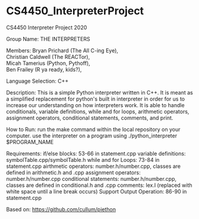 # CS4450_InterpreterProject
CS4450 Interpreter Project 2020

Group Name: THE INTERPRETERS

Members: 
Bryan Prichard (The All C-ing Eye),   
Christian Caldwell (The REACTor),   
Micah Tamerius (Python, Pythoff),   
Ben Frailey (R ya ready, kids?),  

Language Selection: C++

Description:
This is a simple Python interpreter written in C++. It is meant as a simplified replacement for python's built in interpreter in order for us to increase our understanding on how interpreters work. It is able to handle conditionals, variable definitions, while and for loops, arithmetic operators, assignment operators, conditional statements, comments, and print. 


How to Run:
run the make command within the local repository on your computer.
use the interpreter on a program using ./python_interpreter $PROGRAM_NAME

Requirements:
    if/else blocks: 53-66 in statement.cpp
    variable definitions: symbolTable.cpp/symbolTable.h
    while and for Loops: 73-84 in statement.cpp 
    airthmetic operators: number.h/number.cpp, classes are defined in arithmetic.h and .cpp
    assignment operators: number.h/number.cpp
    conditional statements: number.h/number.cpp, classes are defined in conditional.h and .cpp
    comments: lex.l (replaced with white space until a line break occurs)
    Support Output Operation: 86-90 in statement.cpp
    
    
Based on: https://github.com/cullum/piethon

